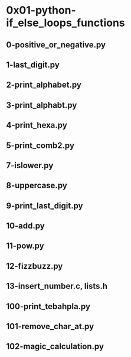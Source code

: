 # 0x01-python-if_else_loops_functions
## 0-positive_or_negative.py
## 1-last_digit.py
## 2-print_alphabet.py
## 3-print_alphabt.py
## 4-print_hexa.py
## 5-print_comb2.py
## 7-islower.py
## 8-uppercase.py
## 9-print_last_digit.py
## 10-add.py
## 11-pow.py
## 12-fizzbuzz.py
## 13-insert_number.c, lists.h
## 100-print_tebahpla.py
## 101-remove_char_at.py
## 102-magic_calculation.py
